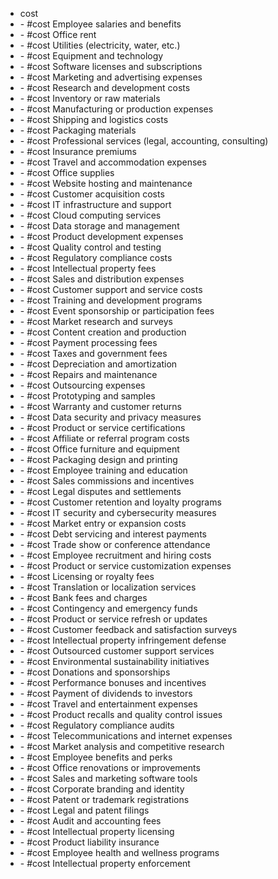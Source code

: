 - cost
  <li>- #cost  Employee salaries and benefits</li>
  <li>- #cost  Office rent</li>
  <li>- #cost  Utilities (electricity, water, etc.)</li>
  <li>- #cost  Equipment and technology</li>
  <li>- #cost  Software licenses and subscriptions</li>
  <li>- #cost  Marketing and advertising expenses</li>
  <li>- #cost  Research and development costs</li>
  <li>- #cost  Inventory or raw materials</li>
  <li>- #cost  Manufacturing or production expenses</li>
  <li>- #cost  Shipping and logistics costs</li>
  <li>- #cost  Packaging materials</li>
  <li>- #cost  Professional services (legal, accounting, consulting)</li>
  <li>- #cost  Insurance premiums</li>
  <li>- #cost  Travel and accommodation expenses</li>
  <li>- #cost  Office supplies</li>
  <li>- #cost  Website hosting and maintenance</li>
  <li>- #cost  Customer acquisition costs</li>
  <li>- #cost  IT infrastructure and support</li>
  <li>- #cost  Cloud computing services</li>
  <li>- #cost  Data storage and management</li>
  <li>- #cost  Product development expenses</li>
  <li>- #cost  Quality control and testing</li>
  <li>- #cost  Regulatory compliance costs</li>
  <li>- #cost  Intellectual property fees</li>
  <li>- #cost  Sales and distribution expenses</li>
  <li>- #cost  Customer support and service costs</li>
  <li>- #cost  Training and development programs</li>
  <li>- #cost  Event sponsorship or participation fees</li>
  <li>- #cost  Market research and surveys</li>
  <li>- #cost  Content creation and production</li>
  <li>- #cost  Payment processing fees</li>
  <li>- #cost  Taxes and government fees</li>
  <li>- #cost  Depreciation and amortization</li>
  <li>- #cost  Repairs and maintenance</li>
  <li>- #cost  Outsourcing expenses</li>
  <li>- #cost  Prototyping and samples</li>
  <li>- #cost  Warranty and customer returns</li>
  <li>- #cost  Data security and privacy measures</li>
  <li>- #cost  Product or service certifications</li>
  <li>- #cost  Affiliate or referral program costs</li>
  <li>- #cost  Office furniture and equipment</li>
  <li>- #cost  Packaging design and printing</li>
  <li>- #cost  Employee training and education</li>
  <li>- #cost  Sales commissions and incentives</li>
  <li>- #cost  Legal disputes and settlements</li>
  <li>- #cost  Customer retention and loyalty programs</li>
  <li>- #cost  IT security and cybersecurity measures</li>
  <li>- #cost  Market entry or expansion costs</li>
  <li>- #cost  Debt servicing and interest payments</li>
  <li>- #cost  Trade show or conference attendance</li>
  <li>- #cost  Employee recruitment and hiring costs</li>
  <li>- #cost  Product or service customization expenses</li>
  <li>- #cost  Licensing or royalty fees</li>
  <li>- #cost  Translation or localization services</li>
  <li>- #cost  Bank fees and charges</li>
  <li>- #cost  Contingency and emergency funds</li>
  <li>- #cost  Product or service refresh or updates</li>
  <li>- #cost  Customer feedback and satisfaction surveys</li>
  <li>- #cost  Intellectual property infringement defense</li>
  <li>- #cost  Outsourced customer support services</li>
  <li>- #cost  Environmental sustainability initiatives</li>
  <li>- #cost  Donations and sponsorships</li>
  <li>- #cost  Performance bonuses and incentives</li>
  <li>- #cost  Payment of dividends to investors</li>
  <li>- #cost  Travel and entertainment expenses</li>
  <li>- #cost  Product recalls and quality control issues</li>
  <li>- #cost  Regulatory compliance audits</li>
  <li>- #cost  Telecommunications and internet expenses</li>
  <li>- #cost  Market analysis and competitive research</li>
  <li>- #cost  Employee benefits and perks</li>
  <li>- #cost  Office renovations or improvements</li>
  <li>- #cost  Sales and marketing software tools</li>
  <li>- #cost  Corporate branding and identity</li>
  <li>- #cost  Patent or trademark registrations</li>
  <li>- #cost  Legal and patent filings</li>
  <li>- #cost  Audit and accounting fees</li>
  <li>- #cost  Intellectual property licensing</li>
  <li>- #cost  Product liability insurance</li>
  <li>- #cost  Employee health and wellness programs</li>
  <li>- #cost  Intellectual property enforcement</li>

